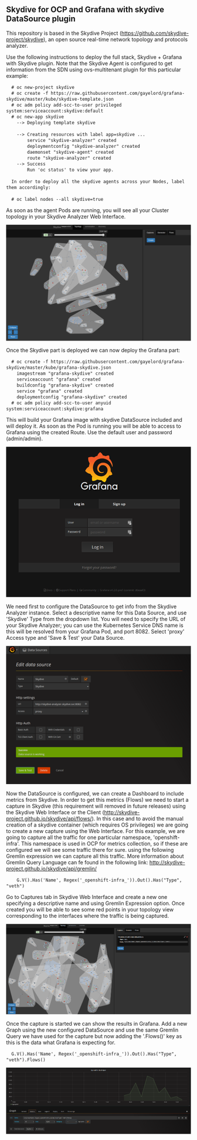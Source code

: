 ## Skydive for OCP and Grafana with skydive DataSource plugin

This repository is based in the Skydive Project (https://github.com/skydive-project/skydive), an open source real-time network topology and protocols analyzer.

Use the following instructions to deploy the full stack, Skydive + Grafana with Skydive plugin. Note that the Skydive Agent is configured to get information from the SDN using ovs-multitenant plugin for this particular example:

      # oc new-project skydive
      # oc create -f https://raw.githubusercontent.com/gayelord/grafana-skydive/master/kube/skydive-template.json
      # oc adm policy add-scc-to-user privileged system:serviceaccount:skydive:default
      # oc new-app skydive
        --> Deploying template skydive

        --> Creating resources with label app=skydive ...
            service "skydive-analyzer" created
            deploymentconfig "skydive-analyzer" created
            daemonset "skydive-agent" created
            route "skydive-analyzer" created
        --> Success
            Run 'oc status' to view your app.

      In order to deploy all the skydive agents across your Nodes, label them accordingly:

      # oc label nodes --all skydive=true

As soon as the agent Pods are running, you will see all your Cluster topology in your Skydive Analyzer Web Interface.

![Topology](img/skydive01.png)

Once the Skydive part is deployed we can now deploy the Grafana part:

      # oc create -f https://raw.githubusercontent.com/gayelord/grafana-skydive/master/kube/grafana-skydive.json
        imagestream "grafana-skydive" created
        serviceaccount "grafana" created
        buildconfig "grafana-skydive" created
        service "grafana" created
        deploymentconfig "grafana-skydive" created
      # oc adm policy add-scc-to-user anyuid system:serviceaccount:skydive:grafana

This will build your Grafana image with skydive DataSource included and will deploy it. As soon as the Pod is running you will be able to access to Grafana using the created Route. Use the default user and password (admin/admin).

![Topology](img/grafana01.png)

We need first to configure the DataSource to get info from the Skydive Analyzer instance. Select a descriptive name for this Data Source, and use 'Skydive' Type from the dropdown list. You will need to specify the URL of your Skydive Analyzer; you can use the Kubernetes Service DNS name is this will be resolved from your Grafana Pod, and port 8082. Select 'proxy' Access type and 'Save & Test' your Data Source.

![DataSource](img/grafana02.png)

Now the DataSource is configured, we can create a Dashboard to include metrics from Skydive. In order to get this metrics (Flows) we need to start a capture in Skydive (this requirement will removed in future releases) using the Skydive Web Interface or the Client (http://skydive-project.github.io/skydive/api/flows/). In this case and to avoid the manual creation of a skydive container (which requires OS privileges) we are going to create a new capture using the Web Interface. For this example, we are going to capture all the traffic for one particular namespace, 'openshift-infra'. This namespace is used in OCP for metrics collection, so if these are configured we will see some traffic there for sure. using the following Gremlin expression we can capture all this traffic. More information about Gremlin Query Language can fe found in the following link: http://skydive-project.github.io/skydive/api/gremlin/

        G.V().Has('Name', Regex('_openshift-infra_')).Out().Has("Type", "veth")

Go to Captures tab in Skydive Web Interface and create a new one specifying a descriptive name and using Gremlin Expression option. Once created you will be able to see some red points in your topology view corresponding to the interfaces where the traffic is being captured.

![Capture](img/skydive02.png)

Once the capture is started we can show the results in Grafana. Add a new Graph using the new configured DataSource and use the same Gremlin Query we have used for the capture but now adding the '.Flows()' key as this is the data what Grafana is expecting for.

      G.V().Has('Name', Regex('_openshift-infra_')).Out().Has("Type", "veth").Flows()

![DataSource](img/grafana03.png)
